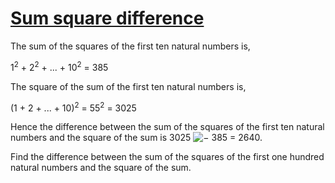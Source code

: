 # [Sum square difference](http://projecteuler.net/problem=6)

The sum of the squares of the first ten natural numbers is,

1<sup>2</sup> + 2<sup>2</sup> + ... + 10<sup>2</sup> = 385

The square of the sum of the first ten natural numbers is,

(1 + 2 + ... + 10)<sup>2</sup> = 55<sup>2</sup> = 3025

Hence the difference between the sum of the squares of the first ten natural numbers and the square of the sum is 3025 ![−](/Users/tranthanhan/.rvm/gems/ruby-2.2.0/gems/euler-manager-0.1.1/config/../data/images/symbol_minus.gif) 385 = 2640.

Find the difference between the sum of the squares of the first one hundred natural numbers and the square of the sum.

